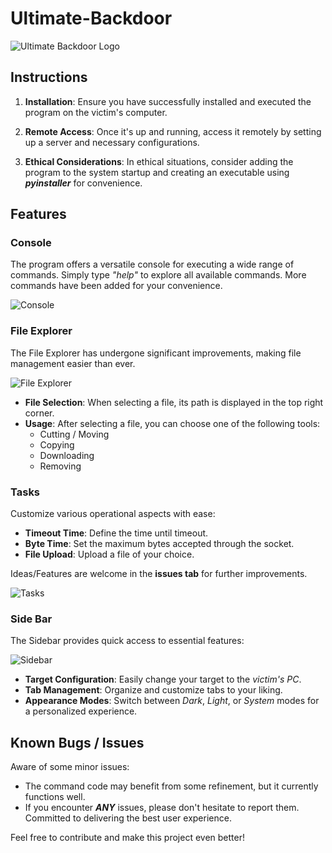 # Ultimate-Backdoor

![Ultimate Backdoor Logo](https://github.com/Turnrp/Ultimate-Backdoor/assets/70816015/c10cc13a-06cc-4ca3-8496-a4c5d5672cba)

## Instructions

1. **Installation**: Ensure you have successfully installed and executed the program on the victim's computer.

2. **Remote Access**: Once it's up and running, access it remotely by setting up a server and necessary configurations.

3. **Ethical Considerations**: In ethical situations, consider adding the program to the system startup and creating an executable using ***pyinstaller*** for convenience.

## Features

### Console
The program offers a versatile console for executing a wide range of commands. Simply type *"help"* to explore all available commands. More commands have been added for your convenience.

![Console](https://github.com/Turnrp/Ultimate-Backdoor/assets/70816015/aa8a00d2-3212-46c6-a3be-b33fcbb75f7c)

### File Explorer
The File Explorer has undergone significant improvements, making file management easier than ever.

![File Explorer](https://github.com/Turnrp/Ultimate-Backdoor/assets/70816015/d53c84ed-c558-4396-9cf2-8cd00f8794e9)

- **File Selection**: When selecting a file, its path is displayed in the top right corner.
- **Usage**: After selecting a file, you can choose one of the following tools:
  - Cutting / Moving
  - Copying
  - Downloading
  - Removing

### Tasks
Customize various operational aspects with ease:
- **Timeout Time**: Define the time until timeout.
- **Byte Time**: Set the maximum bytes accepted through the socket.
- **File Upload**: Upload a file of your choice.

Ideas/Features are welcome in the **issues tab** for further improvements.

![Tasks](https://github.com/Turnrp/Ultimate-Backdoor/assets/70816015/7471e2df-58a5-4a02-8594-551f222506fc)

### Side Bar
The Sidebar provides quick access to essential features:

![Sidebar](https://github.com/Turnrp/Ultimate-Backdoor/assets/70816015/ad7b933f-f2d3-4b2d-bf0e-81ab590278b3)

- **Target Configuration**: Easily change your target to the *victim's PC*.
- **Tab Management**: Organize and customize tabs to your liking.
- **Appearance Modes**: Switch between *Dark*, *Light*, or *System* modes for a personalized experience.

## Known Bugs / Issues
Aware of some minor issues:
- The command code may benefit from some refinement, but it currently functions well.
- If you encounter ***ANY*** issues, please don't hesitate to report them. Committed to delivering the best user experience.

Feel free to contribute and make this project even better!
